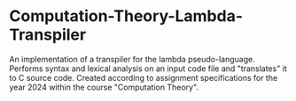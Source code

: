 # Computation-Theory-Lambda-Transpiler
An implementation of a transpiler for the lambda pseudo-language. Performs syntax and lexical analysis on an input code file and "translates" it to C source code. Created according to assignment specifications for the year 2024 within the course "Computation Theory".
